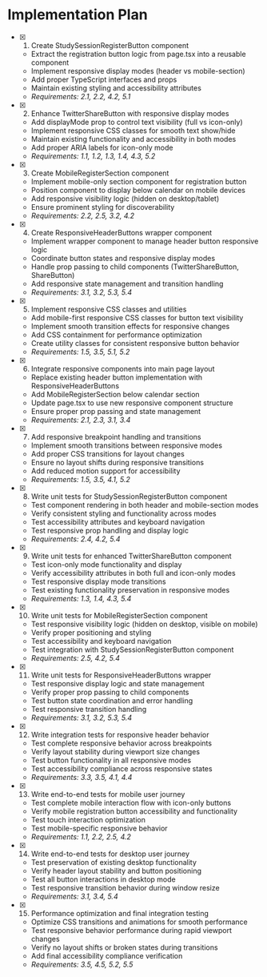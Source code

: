 # Implementation Plan

- [x] 1. Create StudySessionRegisterButton component
  - Extract the registration button logic from page.tsx into a reusable component
  - Implement responsive display modes (header vs mobile-section)
  - Add proper TypeScript interfaces and props
  - Maintain existing styling and accessibility attributes
  - _Requirements: 2.1, 2.2, 4.2, 5.1_

- [x] 2. Enhance TwitterShareButton with responsive display modes
  - Add displayMode prop to control text visibility (full vs icon-only)
  - Implement responsive CSS classes for smooth text show/hide
  - Maintain existing functionality and accessibility in both modes
  - Add proper ARIA labels for icon-only mode
  - _Requirements: 1.1, 1.2, 1.3, 1.4, 4.3, 5.2_

- [x] 3. Create MobileRegisterSection component
  - Implement mobile-only section component for registration button
  - Position component to display below calendar on mobile devices
  - Add responsive visibility logic (hidden on desktop/tablet)
  - Ensure prominent styling for discoverability
  - _Requirements: 2.2, 2.5, 3.2, 4.2_

- [x] 4. Create ResponsiveHeaderButtons wrapper component
  - Implement wrapper component to manage header button responsive logic
  - Coordinate button states and responsive display modes
  - Handle prop passing to child components (TwitterShareButton, ShareButton)
  - Add responsive state management and transition handling
  - _Requirements: 3.1, 3.2, 5.3, 5.4_

- [x] 5. Implement responsive CSS classes and utilities
  - Add mobile-first responsive CSS classes for button text visibility
  - Implement smooth transition effects for responsive changes
  - Add CSS containment for performance optimization
  - Create utility classes for consistent responsive button behavior
  - _Requirements: 1.5, 3.5, 5.1, 5.2_

- [x] 6. Integrate responsive components into main page layout
  - Replace existing header button implementation with ResponsiveHeaderButtons
  - Add MobileRegisterSection below calendar section
  - Update page.tsx to use new responsive component structure
  - Ensure proper prop passing and state management
  - _Requirements: 2.1, 2.3, 3.1, 3.4_

- [x] 7. Add responsive breakpoint handling and transitions
  - Implement smooth transitions between responsive modes
  - Add proper CSS transitions for layout changes
  - Ensure no layout shifts during responsive transitions
  - Add reduced motion support for accessibility
  - _Requirements: 1.5, 3.5, 4.1, 5.2_

- [x] 8. Write unit tests for StudySessionRegisterButton component
  - Test component rendering in both header and mobile-section modes
  - Verify consistent styling and functionality across modes
  - Test accessibility attributes and keyboard navigation
  - Test responsive prop handling and display logic
  - _Requirements: 2.4, 4.2, 5.4_

- [x] 9. Write unit tests for enhanced TwitterShareButton component
  - Test icon-only mode functionality and display
  - Verify accessibility attributes in both full and icon-only modes
  - Test responsive display mode transitions
  - Test existing functionality preservation in responsive modes
  - _Requirements: 1.3, 1.4, 4.3, 5.4_

- [x] 10. Write unit tests for MobileRegisterSection component
  - Test responsive visibility logic (hidden on desktop, visible on mobile)
  - Verify proper positioning and styling
  - Test accessibility and keyboard navigation
  - Test integration with StudySessionRegisterButton component
  - _Requirements: 2.5, 4.2, 5.4_

- [x] 11. Write unit tests for ResponsiveHeaderButtons wrapper
  - Test responsive display logic and state management
  - Verify proper prop passing to child components
  - Test button state coordination and error handling
  - Test responsive transition handling
  - _Requirements: 3.1, 3.2, 5.3, 5.4_

- [x] 12. Write integration tests for responsive header behavior
  - Test complete responsive behavior across breakpoints
  - Verify layout stability during viewport size changes
  - Test button functionality in all responsive modes
  - Test accessibility compliance across responsive states
  - _Requirements: 3.3, 3.5, 4.1, 4.4_

- [x] 13. Write end-to-end tests for mobile user journey
  - Test complete mobile interaction flow with icon-only buttons
  - Verify mobile registration button accessibility and functionality
  - Test touch interaction optimization
  - Test mobile-specific responsive behavior
  - _Requirements: 1.1, 2.2, 2.5, 4.2_

- [x] 14. Write end-to-end tests for desktop user journey
  - Test preservation of existing desktop functionality
  - Verify header layout stability and button positioning
  - Test all button interactions in desktop mode
  - Test responsive transition behavior during window resize
  - _Requirements: 3.1, 3.4, 5.4_

- [x] 15. Performance optimization and final integration testing
  - Optimize CSS transitions and animations for smooth performance
  - Test responsive behavior performance during rapid viewport changes
  - Verify no layout shifts or broken states during transitions
  - Add final accessibility compliance verification
  - _Requirements: 3.5, 4.5, 5.2, 5.5_
